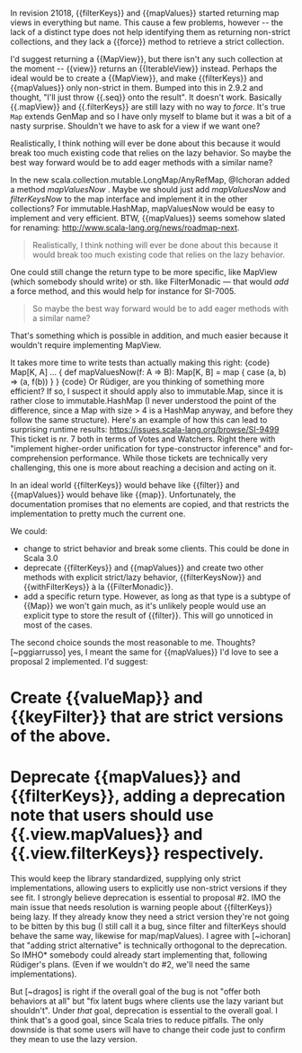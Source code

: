 In revision 21018, {{filterKeys}} and {{mapValues}} started returning map views in everything but name. This cause a few problems, however -- the lack of a distinct type does not help identifying them as returning non-strict collections, and they lack a {{force}} method to retrieve a strict collection.

I'd suggest returning a {{MapView}}, but there isn't any such collection at the moment -- {{view}} returns an {{IterableView}} instead. Perhaps the ideal would be to create a {{MapView}}, and make {{filterKeys}} and {{mapValues}} only non-strict in them.
Bumped into this in 2.9.2 and thought, "I'll just throw {{.seq}} onto the result".  It doesn't work.  Basically {{.mapView}} and {{.filterKeys}} are still lazy with no way to _force_.  It's true `Map` extends GenMap and so I have only myself to blame but it was a bit of a nasty surprise.
Shouldn't we have to ask for a view if we want one?

Realistically, I think nothing will ever be done about this because it would break too much existing code that relies on the lazy behavior. So maybe the best way forward would be to add eager methods with a similar name? 

In the new scala.collection.mutable.LongMap/AnyRefMap, @Ichoran added a method *mapValuesNow* . Maybe we should just add *mapValuesNow* and *filterKeysNow* to the map interface and implement it in the other collections? For immutable.HashMap, mapValuesNow would be easy to implement and very efficient.
BTW, {{mapValues}} seems somehow slated for renaming: http://www.scala-lang.org/news/roadmap-next.

> Realistically, I think nothing will ever be done about this because it would break too much existing code that relies on the lazy behavior.

One could still change the return type to be more specific, like MapView (which somebody should write) or sth. like FilterMonadic — that would *add* a force method, and this would help for instance for SI-7005.

> So maybe the best way forward would be to add eager methods with a similar name?

That's something which is possible in addition, and much easier because it wouldn't require implementing MapView.

It takes more time to write tests than actually making this right:
{code}
Map[K, A] ... {
def mapValuesNow(f: A => B): Map[K, B] = map { case (a, b) => (a, f(b)) }
}
{code}
Or Rüdiger, are you thinking of something more efficient?
If so, I suspect it should apply also to immutable.Map, since it is rather close to immutable.HashMap (I never understood the point of the difference, since a Map with size > 4 is a HashMap anyway, and before they follow the same structure).
Here's an example of how this can lead to surprising runtime results: https://issues.scala-lang.org/browse/SI-9499
This ticket is nr. 7 both in terms of Votes and Watchers. Right there with "implement higher-order unification for type-constructor inference" and for-comprehension performance. While those tickets are technically very challenging, this one is more about reaching a decision and acting on it.

In an ideal world {{filterKeys}} would behave like {{filter}} and {{mapValues}} would behave like {{map}}. Unfortunately, the documentation promises that no elements are copied, and that restricts the implementation to pretty much the current one.

We could:

- change to strict behavior and break some clients. This could be done in Scala 3.0
- deprecate {{filterKeys}} and {{mapValues}} and create two other methods with explicit strict/lazy behavior, {{filterKeysNow}} and {{withFilterKeys}} à la {{FilterMonadic}}.
- add a specific return type. However, as long as that type is a subtype of {{Map}} we won't gain much, as it's unlikely people would use an explicit type to store the result of {{filter}}. This will go unnoticed in most of the cases.

The second choice sounds the most reasonable to me. Thoughts?
[~pggiarrusso] yes, I meant the same for {{mapValues}}
I'd love to see a proposal 2 implemented. I'd suggest:

# Create {{valueMap}} and {{keyFilter}} that are strict versions of the above.
# Deprecate {{mapValues}} and {{filterKeys}}, adding a deprecation note that users should use {{.view.mapValues}} and {{.view.filterKeys}} respectively.

This would keep the library standardized, supplying only strict implementations, allowing users to explicitly use non-strict versions if they see fit.
I strongly believe deprecation is essential to proposal #2. IMO the main issue that needs resolution is warning people about {{filterKeys}} being lazy. If they already know they need a strict version they're not going to be bitten by this bug (I still call it a bug, since filter and filterKeys should behave the same way, likewise for map/mapValues).
I agree with [~ichoran] that "adding strict alternative" is technically orthogonal to the deprecation. So IMHO* somebody could already start implementing that, following Rüdiger's plans. (Even if we wouldn't do #2, we'll need the same implementations).

But [~dragos] is right if the overall goal of the bug is not "offer both behaviors at all" but "fix latent bugs where clients use the lazy variant but shouldn't". Under *that* goal, deprecation is essential to the overall goal. I think that's a good goal, since Scala tries to reduce pitfalls. The only downside is that some users will have to change their code just to confirm they mean to use the lazy version.
